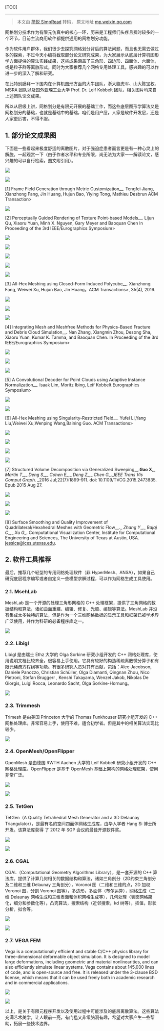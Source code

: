 <!--
+++
title       = "Mesh网格划分一览"
description = "1. 部分论文成果图; 2. 软件工具推荐"
date        = "2022-01-03"
tags        = []
categories  = ["7-理论知识","74-3D视觉"]
series      = []
keywords    = []
weight      = 5
toc         = true
draft       = false
+++ -->

[TOC]

---

> 本文由 [简悦 SimpRead](http://ksria.com/simpread/) 转码， 原文地址 [mp.weixin.qq.com](https://mp.weixin.qq.com/s/UlMvZCnshTBHzPOD3uIBYw)

网格划分技术作为有限元仿真中的核心一环，历来是工程师们头疼且费时较多的一个环节，目前主流商用软件都提供通用的网格划分功能。

作为软件用户群体，我们很少去探究网格划分背后的算法问题，而且也无需去做过多的探索，不过今天小编将截取部分论文研究成果，为大家展示从底层计算机图形学方面提供的算法实践成果，这些成果涵盖了三角形、四边形、四面体、六面体，或是粒子群等离散形式，同时为大家推荐几个网格专用处理工具，感兴趣的可以作进一步的深入了解和研究。

在此特别膜拜一下国内在计算机图形方面的大牛团队，浙大鲍虎军、山大陈宝权、MSRA 团队以及国外亚琛工业大学 Prof. Dr. Leif Kobbelt 团队，相关图片均来自上述团队论文成果。

所以从层级上讲，网格划分是有限元开展的基础工作，而这些底层图形学算法又是网格划分的基础，也就是基础中的基础，咱们是用户层，人家是软件开发层，还是人家更厉害，不得不服。

## 1. 部分论文成果图

下面是一些看起来极度舒适的离散图片，对于强迫症患者而言更是有一种心灵上的解脱，一起观赏一下（由于作者水平和专业所限，尚无法为大家一一解读论文，感兴趣的可以自行检索，图文附引用）。

![](https://img2020.cnblogs.com/blog/2039866/202101/2039866-20210108145902051-1488370826.png) <!-- simpread-这才是网格底层算法的无穷美学\keepng_0_640.png -->

![](https://img2020.cnblogs.com/blog/2039866/202101/2039866-20210108145902582-94200573.png) <!-- simpread-这才是网格底层算法的无穷美学\keepng_1_640.png -->

[1] Frame Field Generation through Metric Customization__. Tengfei Jiang, Xianzhong Fang, Jin Huang, Hujun Bao, Yiying Tong, Mathieu Desbrun ACM Transaction>

![](https://img2020.cnblogs.com/blog/2039866/202101/2039866-20210108145902975-1708077272.png) <!-- simpread-这才是网格底层算法的无穷美学\keepng_2_640.png -->

[2] Perceptually Guided Rendering of Texture Point-based Models__. Lijun Qu, Xiaoru Yuan, Minh X. Nguyen, Gary Meyer and Baoquan Chen In Proceeding of the 3rd IEEE/Eurographics Symposium>

![](https://img2020.cnblogs.com/blog/2039866/202101/2039866-20210108145903288-931180746.png) <!-- simpread-这才是网格底层算法的无穷美学\keepng_3_640.png -->

![](https://img2020.cnblogs.com/blog/2039866/202101/2039866-20210108145903508-681431739.png) <!-- simpread-这才是网格底层算法的无穷美学\keepng_4_640.png -->

![](https://img2020.cnblogs.com/blog/2039866/202101/2039866-20210108145903796-1122359100.png) <!-- simpread-这才是网格底层算法的无穷美学\keepng_5_640.png -->

![](https://img2020.cnblogs.com/blog/2039866/202101/2039866-20210108145904117-2040462702.png) <!-- simpread-这才是网格底层算法的无穷美学\keepng_6_640.png -->

![](https://img2020.cnblogs.com/blog/2039866/202101/2039866-20210108145904447-208794342.png) <!-- simpread-这才是网格底层算法的无穷美学\keepng_7_640.png -->

[3] All-Hex Meshing using Closed-Form Induced Polycube__. Xianzhong Fang, Weiwei Xu, Hujun Bao, Jin Huang，ACM Transactions>, 35(4), 2016.

![](https://img2020.cnblogs.com/blog/2039866/202101/2039866-20210108145904700-2083288331.png) <!-- simpread-这才是网格底层算法的无穷美学\keepng_8_640.png -->

![](https://img2020.cnblogs.com/blog/2039866/202101/2039866-20210108145904945-1089457300.png) <!-- simpread-这才是网格底层算法的无穷美学\keepng_9_640.png -->

![](https://img2020.cnblogs.com/blog/2039866/202101/2039866-20210108145905219-127655271.png) <!-- simpread-这才是网格底层算法的无穷美学\keepng_10_640.png -->

[4] Integrating Mesh and Meshfree Methods for Physics-Based Fracture and Debris Cloud Simulation__. Nan Zhang, Xiangmin Zhou, Desong Sha, Xiaoru Yuan, Kumar K. Tamma, and Baoquan Chen. In Proceeding of the 3rd IEEE/Eurographics Symposium>

![](https://img2020.cnblogs.com/blog/2039866/202101/2039866-20210108145905477-1828572293.png) <!-- simpread-这才是网格底层算法的无穷美学\keepng_11_640.png -->

![](https://img2020.cnblogs.com/blog/2039866/202101/2039866-20210108145905707-1259021205.png) <!-- simpread-这才是网格底层算法的无穷美学\keepng_12_640.png -->

![](https://img2020.cnblogs.com/blog/2039866/202101/2039866-20210108145905928-231608068.png) <!-- simpread-这才是网格底层算法的无穷美学\keepng_13_640.png -->

[5] A Convolutional Decoder for Point Clouds using Adaptive Instance Normalization__. Isaak Lim, Moritz Ibing, Leif Kobbelt.Eurographics Symposium>


![](https://img2020.cnblogs.com/blog/2039866/202101/2039866-20210108145906137-1728726763.png) <!-- simpread-这才是网格底层算法的无穷美学\keepng_14_640.png -->

![](https://img2020.cnblogs.com/blog/2039866/202101/2039866-20210108145906447-1689440110.png) <!-- simpread-这才是网格底层算法的无穷美学\keepng_15_640.png -->

[6] All-Hex Meshing using Singularity-Restricted Field__. Yufei Li,Yang Liu,Weiwei Xu,Wenping Wang,Baining Guo. ACM Transactions>

![](https://img2020.cnblogs.com/blog/2039866/202101/2039866-20210108145906709-1252706173.png) <!-- simpread-这才是网格底层算法的无穷美学\keepng_16_640.png -->

![](https://img2020.cnblogs.com/blog/2039866/202101/2039866-20210108145906954-707835127.png) <!-- simpread-这才是网格底层算法的无穷美学\keepng_17_640.png -->

![](https://img2020.cnblogs.com/blog/2039866/202101/2039866-20210108145907215-706185047.png) <!-- simpread-这才是网格底层算法的无穷美学\keepng_18_640.png -->

![](https://img2020.cnblogs.com/blog/2039866/202101/2039866-20210108145907624-408388873.png) <!-- simpread-这才是网格底层算法的无穷美学\keepng_19_640.png -->

[7] Structured Volume Decomposition via Generalized Sweeping__.__Gao X__,_ _Martin T__,_ _Deng S__,_ _Cohen E__,_ _Deng Z__,_ _Chen G__.__IEEE Trans Vis Comput Graph._ _2016 Jul;22(7):1899-911. doi: 10.1109/TVCG.2015.2473835. Epub 2015 Aug 27.

![](https://img2020.cnblogs.com/blog/2039866/202101/2039866-20210108145907896-1337862932.png) <!-- simpread-这才是网格底层算法的无穷美学\keepng_20_640.png -->

![](https://img2020.cnblogs.com/blog/2039866/202101/2039866-20210108145908272-442404813.png) <!-- simpread-这才是网格底层算法的无穷美学\keepng_21_640.png -->

![](https://img2020.cnblogs.com/blog/2039866/202101/2039866-20210108145908571-31640825.png) <!-- simpread-这才是网格底层算法的无穷美学\keepng_22_640.png -->

[8] Surface Smoothing and Quality Improvement of Quadrilateral/Hexahedral Meshes with Geometric Flow__._ _Zhang Y__,_ _Bajaj C__,_ _Xu G__. Computational Visualization Center, Institute for Computational Engineering and Sciences, The University of Texas at Austin, USA. jessica@ices.utexas.edu.

## 2. 软件工具推荐

最后，推荐几个轻型的专用网格处理软件（非 HyperMesh、ANSA），如果自己研究底层程序编写或者自定义一些模型求解过程，可以作为网格生成工具使用。

### 2.1. MsehLab

MeshLab 是一个开源的处理三角形网格的 C++ 处理框架，提供了三角网格的数据结构和算法，诸如曲面重建、编辑、修复、光顺、编辑等算法。MeshLab 并没有集成太多独特的算法，但是作为一个三维网格数据的显示工具和框架已被学术界广泛使用，并作为科研的必备程序库之一。

![](https://img2020.cnblogs.com/blog/2039866/202101/2039866-20210108145909052-1914006027.png) <!-- simpread-这才是网格底层算法的无穷美学\keepng_24_640.png -->

### 2.2. Libigl

Libigl 是由瑞士 Ethz 大学的 Olga Sorkine 研究小组开发的 C++ 网格处理库，使用说明文档比较齐全，很容易上手使用。它具有较好的构造稀疏离散微分算子和有限元稀疏方程组等功能。有很多研究人员对其有贡献，包括：Alec Jacobson, Daniele Panozzo, Christian Schüller, Olga Diamanti, Qingnan Zhou, Nico Pietroni, Stefan Bruggerr , Kenshi Takayama, Wenzel Jakob, Nikolas De Giorgis, Luigi Rocca, Leonardo Sacht, Olga Sorkine-Hornung。

![](https://img2020.cnblogs.com/blog/2039866/202101/2039866-20210108145909440-1106883489.gif) <!-- simpread-这才是网格底层算法的无穷美学\25_640.gif -->

### 2.3. Trimmesh

Trimesh 是由美国 Princeton 大学的 Thomas Funkhouser 研究小组开发的 C++ 网格处理库。非常容易上手，使用不难，适合初学者。但是其中的相关算法实现比较少。

![](https://img2020.cnblogs.com/blog/2039866/202101/2039866-20210108145909881-499059966.jpg) <!-- simpread-这才是网格底层算法的无穷美学\26_640.jpeg -->

### 2.4. OpenMesh/OpenFlipper

OpenMesh 是由德国 RWTH Aachen 大学的 Leif Kobbelt 研究小组开发的 C++ 网格处理库。OpenFlipper 是基于 OpenMesh 基础上架构的网格处理框架，使用非常广泛。

![](https://img2020.cnblogs.com/blog/2039866/202101/2039866-20210108145910059-525349983.jpg) <!-- simpread-这才是网格底层算法的无穷美学\27_640.jpg -->

![](https://img2020.cnblogs.com/blog/2039866/202101/2039866-20210108145910333-710513313.png) <!-- simpread-这才是网格底层算法的无穷美学\keepng_28_640.png -->

### 2.5. TetGen

TetGen（A Quality Tetrahedral Mesh Generator and a 3D Delaunay Triangulator），是最有名的空间四面体网格生成库，由华人学者 Hang Si 博士所开发。该算法库获得 了 2012 年 SGP 会议的最佳开源软件奖。

![](https://img2020.cnblogs.com/blog/2039866/202101/2039866-20210108145910593-721639782.png) <!-- simpread-这才是网格底层算法的无穷美学\keepng_29_640.png -->

![](https://img2020.cnblogs.com/blog/2039866/202101/2039866-20210108145910933-369503046.png) <!-- simpread-这才是网格底层算法的无穷美学\keepng_30_640.png -->

### 2.6. CGAL 

CGAL（Computational Geometry Algorithms Library），是一套开源的 C++ 算法库，提供了计算几何相关的数据结构和算法，诸如三角剖分（2D约束三角剖分及二维和三维 Delaunay 三角剖分），Voronoi 图（二维和三维的点，2D 加权 Voronoi 图，分割 Voronoi 图等），多边形，多面体（布尔运算），网格生成（二维 Delaunay 网格生成和三维表面和体积网格生成等），几何处理（表面网格简化，细分和参数化等），凸壳算法，搜索结构（近邻搜索，kd 树等），插值，形状分析，拟合等。

![](https://img2020.cnblogs.com/blog/2039866/202101/2039866-20210108145911258-1896658277.jpg) <!-- simpread-这才是网格底层算法的无穷美学\31_640.jpeg -->

![](https://img2020.cnblogs.com/blog/2039866/202101/2039866-20210108145911526-169425393.jpg) <!-- simpread-这才是网格底层算法的无穷美学\32_640.jpeg -->

### 2.7. VEGA FEM

Vega is a computationally efficient and stable C/C++ physics library for three-dimensional deformable object simulation. It is designed to model large deformations, including geometric and material nonlinearities, and can also efficiently simulate linear systems. Vega contains about 145,000 lines of code, and is open-source and free. It is released under the 3-clause BSD license, which means that it can be used freely both in academic research and in commercial applications.

![](https://img2020.cnblogs.com/blog/2039866/202101/2039866-20210108145911742-1573256554.jpg) <!-- simpread-这才是网格底层算法的无穷美学\33_640.jpeg -->

![](https://img2020.cnblogs.com/blog/2039866/202101/2039866-20210108145912042-1502427437.jpg) <!-- simpread-这才是网格底层算法的无穷美学\34_640.jpeg -->

以上，是关于有限元程序开发以及使用过程中可能涉及的底层离散算法。这些算法充满艺术美学，让人眼前一亮，有门槛又非常脑洞有趣，希望对大家产生一些帮助，拓展一些技术边界。
